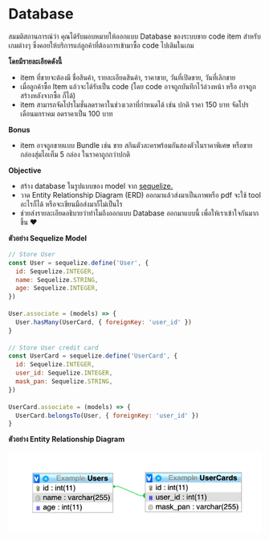 # Database

สมมติสถานการณ์ว่า 
คุณได้รับมอบหมายให้ออกแบบ Database ของระบบขาย code item สำหรับเกมต่างๆ 
ซึ่งคอยให้บริการแก่ลูกค้าที่ต้องการเข้ามาซื้อ code ไปเติมในเกม

  **โดยมีรายละเอียดดังนี้**
  
  - item ที่ขายจะต้องมี ชื่อสินค้า, รายละเอียดสินค้า, ราคาขาย, วันที่เปิดขาย, วันที่เลิกขาย
  - เมื่อลูกค้าซื้อ Item แล้วจะได้รับเป็น code (โดย code อาจถูกบันทึกไว้ล่วงหน้า หรือ อาจถูกสร้างหลังจากซื้อ ก็ได้)
  - item สามารถจัดโปรโมชั่นลดราคาในช่วงเวลาที่กำหนดได้ เช่น ปกติ ราคา 150 บาท จัดโปรเดือนมกราคม ลดราคาเป็น 100 บาท

  **Bonus**

  - item อาจถูกขายแบบ Bundle เช่น ขาย สกินตัวละครพร้อมกันสองตัวในราคาพิเศษ  หรือขาย กล่องสุ่มไอเท็ม 5 กล่อง ในราคาถูกกว่าปกติ

  **Objective**

  - สร้าง database ในรูปแบบของ model จาก [sequelize.](https://github.com/sequelize/sequelize)
  - วาด Entity Relationship Diagram (ERD) ออกมาแล้วส่งมาเป็นภาพหรือ pdf จะใช้ tool อะไรก็ได้ หรือจะเขียนมือส่งมาก็ไม่เป็นไร
  - ช่วยส่งรายละเอียดอธิบายว่าทำไมถึงออกแบบ Database ออกมาแบบนี้ เพื่อให้เราเข้าใจกันมากขึ้น :heart:

  **ตัวอย่าง Sequelize Model**

  ```js
  // Store User
  const User = sequelize.define('User', {
    id: Sequelize.INTEGER,
    name: Sequelize.STRING,
    age: Sequelize.INTEGER,
  })

  User.associate = (models) => {
    User.hasMany(UserCard, { foreignKey: 'user_id' })
  }

  // Store User credit card 
  const UserCard = sequelize.define('UserCard', {
    id: Sequelize.INTEGER,
    user_id: Sequelize.INTEGER,
    mask_pan: Sequelize.STRING,
  })

  UserCard.associate = (models) => {
    UserCard.belongsTo(User, { foreignKey: 'user_id' })
  }
  ```

  **ตัวอย่าง Entity Relationship Diagram**

  ![ERD](../image/ERD.png)
